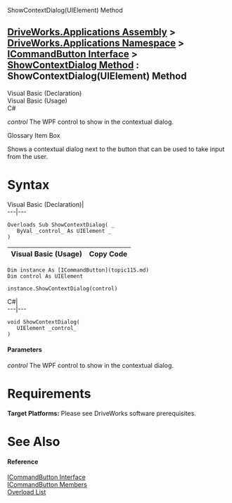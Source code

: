 ShowContextDialog(UIElement) Method   
  
[DriveWorks.Applications Assembly](topic13.md) > [DriveWorks.Applications Namespace](topic16.md) > [ICommandButton Interface](topic115.md) > [ShowContextDialog Method](topic120.md) : ShowContextDialog(UIElement) Method  
---  
  
Visual Basic (Declaration)    
Visual Basic (Usage)    
C# 

_control_
    The WPF control to show in the contextual dialog.

Glossary Item Box

Shows a contextual dialog next to the button that can be used to take input from the user. 

# Syntax

Visual Basic (Declaration)|   
---|---  
      
    
    Overloads Sub ShowContextDialog( _
       ByVal _control_ As UIElement _
    )   
  
Visual Basic (Usage)| Copy Code  
---|---  
      
    
    Dim instance As [ICommandButton](topic115.md)
    Dim control As UIElement
     
    instance.ShowContextDialog(control)  
  
C#|   
---|---  
      
    
    void ShowContextDialog( 
       UIElement _control_
    )  
  
#### Parameters

 _control_
    The WPF control to show in the contextual dialog.

# Requirements

**Target Platforms:** Please see DriveWorks software prerequisites.

# See Also

#### Reference

[ICommandButton Interface](topic115.md)   
[ICommandButton Members](topic116.md)   
[Overload List](topic120.md)


